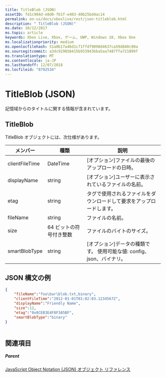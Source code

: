 ```yaml
---
title: TitleBlob (JSON)
assetID: fd1c904d-e8d0-f61f-e403-40b25bd4ac14
permalink: en-us/docs/xboxlive/rest/json-titleblob.html
description: " TitleBlob (JSON)"
ms.date: 10/12/2017
ms.topic: article
keywords: Xbox Live, Xbox, ゲーム, UWP, Windows 10, Xbox One
ms.localizationpriority: medium
ms.openlocfilehash: 51a0b17a46d1c71ffdf9098d4637ca59d840c90a
ms.sourcegitcommit: a3dc929858415b933943bba5aa7487ffa721899f
ms.translationtype: MT
ms.contentlocale: ja-JP
ms.lasthandoff: 12/07/2018
ms.locfileid: "8792534"
---
```

# <a name="titleblob-json"></a>TitleBlob (JSON)
記憶域からのタイトルに関する情報が含まれています。 
<a id="ID4EP"></a>

 
## <a name="titleblob"></a>TitleBlob
 
TitleBlob オブジェクトには、次仕様があります。
 
| メンバー| 種類| 説明| 
| --- | --- | --- | 
| clientFileTime| DateTime| [オプション]ファイルの最後のアップロードの日時。| 
| displayName| string| [オプション]ユーザーに表示されているファイルの名前。| 
| etag| string| タグで使用されるファイルをダウンロードして要求をアップロードします。| 
| fileName| string| ファイルの名前。| 
| size| 64 ビットの符号付き整数| ファイルのバイトのサイズ。| 
| smartBlobType| string| [オプション]データの種類です。 使用可能な値: config、json、バイナリ。| 
  
<a id="ID4E6C"></a>

 
## <a name="sample-json-syntax"></a>JSON 構文の例
 

```json
{
    "fileName":"foo\bar\blob.txt,binary",
    "clientFileTime":"2012-01-01T01:02:03.1234567Z",
    "displayName":"Friendly Name",
    "size":12,
    "etag":"0x8CEB3E4F8F3A5BF",
    "smartBlobType":"binary"
}
      
```

  
<a id="ID4EID"></a>

 
## <a name="see-also"></a>関連項目
 
<a id="ID4EKD"></a>

 
##### <a name="parent"></a>Parent 

[JavaScript Object Notation (JSON) オブジェクト リファレンス](atoc-xboxlivews-reference-json.md)

   
